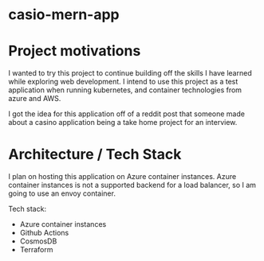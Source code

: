 # casio-mern-app


# Project motivations 
I wanted to try this project to continue building off the skills I have learned while exploring web development. I intend to use this project as a test application when running kubernetes, and container technologies from azure and AWS.

I got the idea for this application off of a reddit post that someone made about a casino application being a take home project for an interview.



# Architecture / Tech Stack 

I plan on hosting this application on Azure container instances. Azure container instances is not a supported backend for a load balancer, so I am going to use an envoy container.

Tech stack: 
- Azure container instances
- Github Actions 
- CosmosDB
- Terraform 
